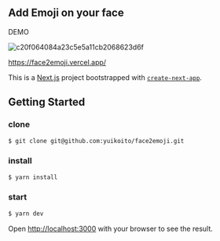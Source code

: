 ## Add Emoji on your face

DEMO

![c20f064084a23c5e5a11cb2068623d6f](https://user-images.githubusercontent.com/43722788/128670696-e4009260-9060-4b59-93f0-821297e7db53.gif)


https://face2emoji.vercel.app/

This is a [Next.js](https://nextjs.org/) project bootstrapped with [`create-next-app`](https://github.com/vercel/next.js/tree/canary/packages/create-next-app).

## Getting Started

### clone

```bash
$ git clone git@github.com:yuikoito/face2emoji.git
```

### install

```bash
$ yarn install
```

### start

```bash
$ yarn dev
```

Open [http://localhost:3000](http://localhost:3000) with your browser to see the result.
